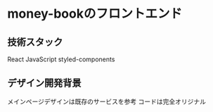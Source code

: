 # money-bookのフロントエンド

## 技術スタック
React
JavaScript
styled-components

## デザイン開発背景
メインページデザインは既存のサービスを参考
コードは完全オリジナル
